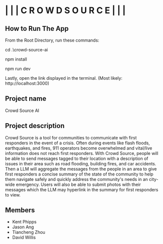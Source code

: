 # | | | C R O W D S O U R C E | | | 

## How to Run The App
From the Root Directory, run these commands:

cd .\crowd-source-ai

npm install

npm run dev

Lastly, open the link displayed in the terminal. (Most likely: http://localhost:3000)

## Project name
Crowd Source AI

## Project description
Crowd Source is a tool for communities to communicate with first responders in the event of a crisis. Often during events like flash floods, earthquakes, and fires, 911 operators become overwhelmed and vital/live information does not reach first responders. With Crowd Source, people will be able to send messages tagged to their location with a description of issues in their area such as road flooding, building fires, and car accidents. Then a LLM will aggregate the messages from the people in an area to give first responders a concise summary of the state of the community to help them navigate safely and quickly address the community's needs in an city-wide emergency. Users will also be able to submit photos with their messages which the LLM may hyperlink in the summary for first responders to view.


## Members
- Kent Phipps
- Jason Ang
- Tiancheng Zhou
- David Willis
